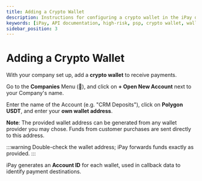 ```yaml
---
title: Adding a Crypto Wallet
description: Instructions for configuring a crypto wallet in the iPay dashboard to receive payments.
keywords: [iPay, API documentation, high-risk, psp, crypto wallet, wallet configuration, blockchain network, USDT, Polygon, account ID, payment destination]
sidebar_position: 3
---
```


# Adding a Crypto Wallet

With your company set up, add a **crypto wallet** to receive payments.

Go to the **Companies** Menu (👤), and click on **+ Open New Account** next to your Company's name.

Enter the name of the Account (e.g. "CRM Deposits"), click on **Polygon USDT**, and enter your **own wallet address**.

**Note**: The provided wallet address can be generated from any wallet provider you may chose. 
Funds from customer purchases are sent directly to this address. 

:::warning
Double-check the wallet address; iPay forwards funds exactly as provided.
:::

iPay generates an **Account ID** for each wallet, used in callback data to identify payment destinations.